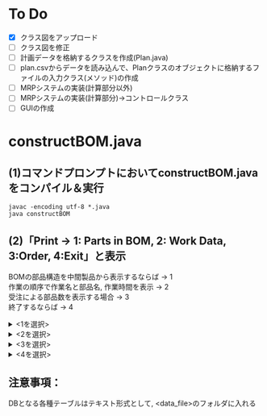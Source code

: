 # To Do
- [x] クラス図をアップロード
- [ ] クラス図を修正
- [ ] 計画データを格納するクラスを作成(Plan.java)
- [ ] plan.csvからデータを読み込んで、Planクラスのオブジェクトに格納するファイルの入力クラス(メソッド)の作成
- [ ] MRPシステムの実装(計算部分以外)
- [ ] MRPシステムの実装(計算部分)→コントロールクラス
- [ ] GUIの作成
# constructBOM.java
## (1)コマンドプロンプトにおいてconstructBOM.javaをコンパイル＆実行

```
javac -encoding utf-8 *.java
java constructBOM
```

## (2)「Print -> 1: Parts in BOM, 2: Work Data, 3:Order, 4:Exit」と表示
BOMの部品構造を中間製品から表示するならば → 1  
作業の順序で作業名と部品名, 作業時間を表示 → 2  
受注による部品数を表示する場合 → 3  
終了するならば → 4  
<details><summary><1を選択></summary>
・コマンドプロンプトにおいて"Part Name?"と出たら製品(部品)名を入力し，enterキーを入力する
<br>
→ 部品構造が表示される
<br>
・再度，入力を促してくる
<br>
・終了の際は， cntrl+C キーで終了</details>
<details><summary><2を選択></summary>
・作業順序に従って，作業名，部品名，作業時間が表示される</details>
<details><summary><3を選択></summary>
・受注による必要な部品と部品点数が表示される</details>
<details><summary><4を選択></summary>
・終了</details>

## 注意事項：  
DBとなる各種テーブルはテキスト形式として, <data_file>のフォルダに入れる
